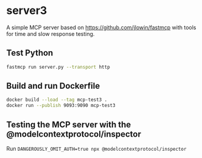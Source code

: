 # server3

A simple MCP server based on https://github.com/jlowin/fastmcp
with tools for time and slow response testing.

## Test Python

```bash
fastmcp run server.py --transport http
```

## Build and run Dockerfile

```bash
docker build --load --tag mcp-test3 .
docker run --publish 9093:9090 mcp-test3
```

## Testing the MCP server with the @modelcontextprotocol/inspector

Run `DANGEROUSLY_OMIT_AUTH=true npx @modelcontextprotocol/inspector`
